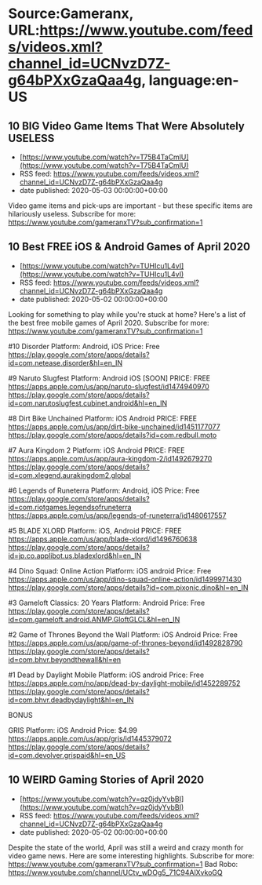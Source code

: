 # Source:Gameranx, URL:https://www.youtube.com/feeds/videos.xml?channel_id=UCNvzD7Z-g64bPXxGzaQaa4g, language:en-US

## 10 BIG Video Game Items That Were Absolutely USELESS
 - [https://www.youtube.com/watch?v=T75B4TaCmlU](https://www.youtube.com/watch?v=T75B4TaCmlU)
 - RSS feed: https://www.youtube.com/feeds/videos.xml?channel_id=UCNvzD7Z-g64bPXxGzaQaa4g
 - date published: 2020-05-03 00:00:00+00:00

Video game items and pick-ups are important - but these specific items are hilariously useless.
Subscribe for more: https://www.youtube.com/gameranxTV?sub_confirmation=1

## 10 Best FREE iOS & Android Games of April 2020
 - [https://www.youtube.com/watch?v=TUHIcu1L4vI](https://www.youtube.com/watch?v=TUHIcu1L4vI)
 - RSS feed: https://www.youtube.com/feeds/videos.xml?channel_id=UCNvzD7Z-g64bPXxGzaQaa4g
 - date published: 2020-05-02 00:00:00+00:00

Looking for something to play while you're stuck at home? Here's a list of the best free mobile games of April 2020.
Subscribe for more: https://www.youtube.com/gameranxTV?sub_confirmation=1

#10 Disorder
Platform: Android, iOS
Price: Free
https://play.google.com/store/apps/details?id=com.netease.disorder&hl=en_IN

#9 Naruto Slugfest
Platform: Android iOS [SOON]
PRICE: FREE
https://apps.apple.com/us/app/naruto-slugfest/id1474940970
https://play.google.com/store/apps/details?id=com.narutoslugfest.cubinet.android&hl=en_IN

#8 Dirt Bike Unchained
Platform: iOS Android
PRICE: FREE
https://apps.apple.com/us/app/dirt-bike-unchained/id1451177077
https://play.google.com/store/apps/details?id=com.redbull.moto

#7 Aura Kingdom 2
Platform: iOS Android
PRICE: FREE
https://apps.apple.com/us/app/aura-kingdom-2/id1492679270
https://play.google.com/store/apps/details?id=com.xlegend.aurakingdom2.global

#6 Legends of Runeterra
Platform: Android, iOS
Price: Free
https://play.google.com/store/apps/details?id=com.riotgames.legendsofruneterra
https://apps.apple.com/us/app/legends-of-runeterra/id1480617557

#5 BLADE XLORD
Platform: iOS, Android
PRICE: FREE
https://apps.apple.com/us/app/blade-xlord/id1496760638
https://play.google.com/store/apps/details?id=jp.co.applibot.us.bladexlord&hl=en_IN


#4 Dino Squad: Online Action
Platform: iOS android
Price: Free
https://apps.apple.com/us/app/dino-squad-online-action/id1499971430
https://play.google.com/store/apps/details?id=com.pixonic.dino&hl=en_IN

#3 Gameloft Classics: 20 Years
Platform: Android
Price: Free
https://play.google.com/store/apps/details?id=com.gameloft.android.ANMP.GloftGLCL&hl=en_IN

#2 Game of Thrones Beyond the Wall
Platform: iOS Android
Price: Free
https://apps.apple.com/us/app/game-of-thrones-beyond/id1492828790
https://play.google.com/store/apps/details?id=com.bhvr.beyondthewall&hl=en


#1 Dead by Daylight Mobile
Platform: iOS android
Price: Free
https://apps.apple.com/no/app/dead-by-daylight-mobile/id1452289752
https://play.google.com/store/apps/details?id=com.bhvr.deadbydaylight&hl=en_IN

BONUS

GRIS
Platform: iOS Android
Price: $4.99
https://apps.apple.com/us/app/gris/id1445379072
https://play.google.com/store/apps/details?id=com.devolver.grispaid&hl=en_US

## 10 WEIRD Gaming Stories of April 2020
 - [https://www.youtube.com/watch?v=qz0jdyYvbBI](https://www.youtube.com/watch?v=qz0jdyYvbBI)
 - RSS feed: https://www.youtube.com/feeds/videos.xml?channel_id=UCNvzD7Z-g64bPXxGzaQaa4g
 - date published: 2020-05-02 00:00:00+00:00

Despite the state of the world, April was still a weird and crazy month for video game news. Here are some interesting highlights.
Subscribe for more: https://www.youtube.com/gameranxTV?sub_confirmation=1
Bad Robo: https://www.youtube.com/channel/UCtv_wDOg5_71C94AlXvkoGQ

